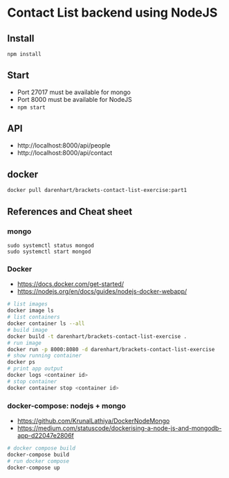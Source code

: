 # Contact List backend using NodeJS

## Install
`npm install`

## Start
* Port 27017 must be available for mongo
* Port 8000 must be available for NodeJS
* `npm start`

## API
- http://localhost:8000/api/people
- http://localhost:8000/api/contact


## docker
`docker pull darenhart/brackets-contact-list-exercise:part1`

## References and Cheat sheet

### mongo
```
sudo systemctl status mongod
sudo systemctl start mongod
```

### Docker
* https://docs.docker.com/get-started/
* https://nodejs.org/en/docs/guides/nodejs-docker-webapp/

```bash
# list images
docker image ls
# list containers
docker container ls --all
# build image
docker build -t darenhart/brackets-contact-list-exercise .
# run image
docker run -p 8000:8080 -d darenhart/brackets-contact-list-exercise
# show running container
docker ps
# print app output
docker logs <container id>
# stop container
docker container stop <container id>
```

### docker-compose: nodejs + mongo
* https://github.com/KrunalLathiya/DockerNodeMongo
* https://medium.com/statuscode/dockerising-a-node-js-and-mongodb-app-d22047e2806f

```bash
# docker compose build
docker-compose build
# run docker compose
docker-compose up
```

